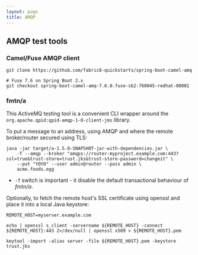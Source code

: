 ```yaml
---
layout: page
title: AMQP
---
```


## AMQP test tools

### Camel/Fuse AMQP client

```
git clone https://github.com/fabric8-quickstarts/spring-boot-camel-amq

# Fuse 7.6 on Spring Boot 2.x
git checkout spring-boot-camel-amq-7.6.0.fuse-sb2-760045-redhat-00001
```

### fmtn/a

This ActiveMQ testing tool is a convenient CLI wrapper around the `org.apache.qpid:qpid-amqp-1-0-client-jms` library.

To put a message to an address, using AMQP and where the remote broker/router secured using TLS:

```
java -jar target/a-1.5.0-SNAPSHOT-jar-with-dependencies.jar \
    -T --amqp --broker "amqps://router-myproject.example.com:443?ssl=true&trust-store=trust.jks&trust-store-password=changeit" \
    --put "YOYO" --user admin@router --pass admin \
    acme.foods.egg
```

- `-T` switch is important - it disable the default transactional behaviour of _fmtn/a_.

Optionally, to fetch the remote host's SSL certificate using openssl and place it into a local Java keystore:

```
REMOTE_HOST=myserver.example.com

echo | openssl s_client -servername ${REMOTE_HOST} -connect ${REMOTE_HOST}:443 2>/dev/null | openssl x509 > ${REMOTE_HOST}.pem

keytool -import -alias server -file ${REMOTE_HOST}.pem -keystore trust.jks
```
